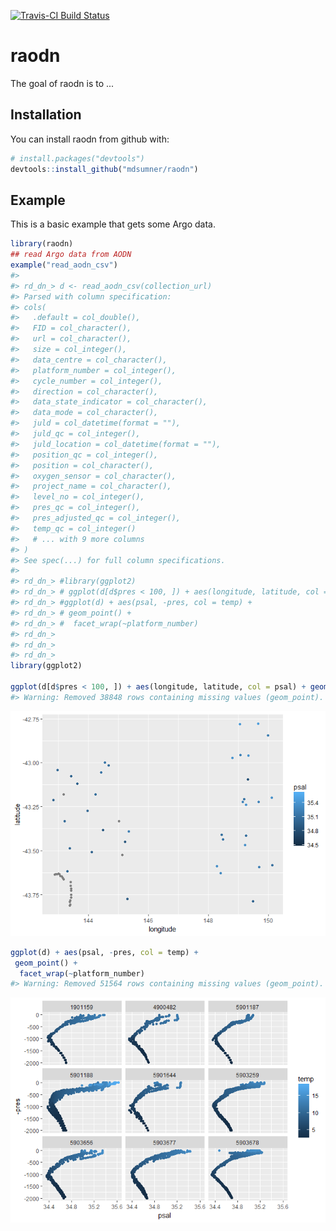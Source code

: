 
<!-- README.md is generated from README.Rmd. Please edit that file -->
[![Travis-CI Build Status](https://travis-ci.org/mdsumner/raodn.svg?branch=master)](https://travis-ci.org/mdsumner/raodn)

raodn
=====

The goal of raodn is to ...

Installation
------------

You can install raodn from github with:

``` r
# install.packages("devtools")
devtools::install_github("mdsumner/raodn")
```

Example
-------

This is a basic example that gets some Argo data.

``` r
library(raodn)
## read Argo data from AODN
example("read_aodn_csv")
#> 
#> rd_dn_> d <- read_aodn_csv(collection_url)
#> Parsed with column specification:
#> cols(
#>   .default = col_double(),
#>   FID = col_character(),
#>   url = col_character(),
#>   size = col_integer(),
#>   data_centre = col_character(),
#>   platform_number = col_integer(),
#>   cycle_number = col_integer(),
#>   direction = col_character(),
#>   data_state_indicator = col_character(),
#>   data_mode = col_character(),
#>   juld = col_datetime(format = ""),
#>   juld_qc = col_integer(),
#>   juld_location = col_datetime(format = ""),
#>   position_qc = col_integer(),
#>   position = col_character(),
#>   oxygen_sensor = col_character(),
#>   project_name = col_character(),
#>   level_no = col_integer(),
#>   pres_qc = col_integer(),
#>   pres_adjusted_qc = col_integer(),
#>   temp_qc = col_integer()
#>   # ... with 9 more columns
#> )
#> See spec(...) for full column specifications.
#> 
#> rd_dn_> #library(ggplot2)
#> rd_dn_> # ggplot(d[d$pres < 100, ]) + aes(longitude, latitude, col = psal) + geom_point()
#> rd_dn_> #ggplot(d) + aes(psal, -pres, col = temp) +
#> rd_dn_> # geom_point() +
#> rd_dn_> #  facet_wrap(~platform_number)
#> rd_dn_> 
#> rd_dn_> 
#> rd_dn_>
library(ggplot2)

ggplot(d[d$pres < 100, ]) + aes(longitude, latitude, col = psal) + geom_point()
#> Warning: Removed 38848 rows containing missing values (geom_point).
```

![](README-unnamed-chunk-2-1.png)

``` r
ggplot(d) + aes(psal, -pres, col = temp) + 
 geom_point() + 
  facet_wrap(~platform_number) 
#> Warning: Removed 51564 rows containing missing values (geom_point).
```

![](README-unnamed-chunk-2-2.png)

